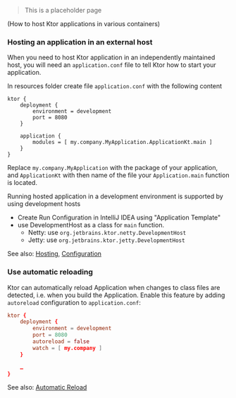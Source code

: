 > This is a placeholder page

(How to host Ktor applications in various containers)


### Hosting an application in an external host

When you need to host Ktor application in an independently maintained host, you will need an `application.conf` file
to tell Ktor how to start your application. 

In resources folder create file `application.conf` with the following content
```
ktor {
    deployment {
        environment = development
        port = 8080
    }

    application {
        modules = [ my.company.MyApplication.ApplicationKt.main ]
    }
}
```

Replace `my.company.MyApplication` with the package of your application, and `ApplicationKt` with then name of the
file your `Application.main` function is located.

Running hosted application in a development environment is supported by using development hosts 

* Create Run Configuration in IntelliJ IDEA using "Application Template"
* use DevelopmentHost as a class for `main` function.
  * Netty: use `org.jetbrains.ktor.netty.DevelopmentHost` 
  * Jetty: use `org.jetbrains.ktor.jetty.DevelopmentHost` 
    
See also: [Hosting](Hosting), [Configuration](Configuration)

### Use automatic reloading
Ktor can automatically reload Application when changes to class files are detected, i.e. when you build the Application.
Enable this feature by adding `autoreload` configuration to `application.conf`:
```conf
ktor {
    deployment {
        environment = development
        port = 8080
        autoreload = false
        watch = [ my.company ]
    }

    …
}
```

See also: [Automatic Reload](Automatic-Reload)
